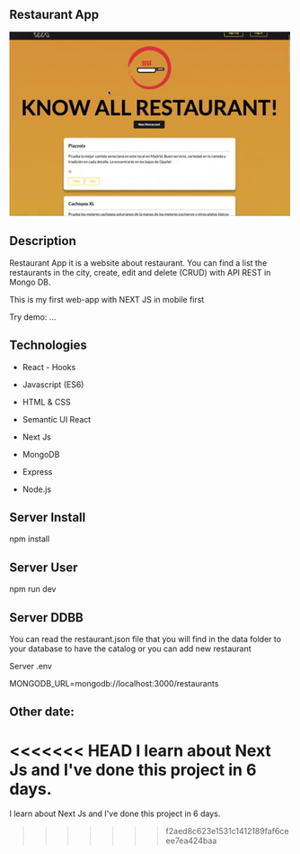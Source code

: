 ## Restaurant App

<img src="/src/styles/assets/giphy.gif" alt="demo" style="width:500px"/>

## Description

Restaurant App it is a website about restaurant. You can find a list the restaurants in the city, create, edit and delete (CRUD) with API REST in Mongo DB.

This is my first web-app with NEXT JS in mobile first

Try demo: ...

## Technologies

- React - Hooks
- Javascript (ES6)
- HTML & CSS
- Semantic UI React

- Next Js
- MongoDB
- Express
- Node.js

## Server Install

npm install

## Server User

npm run dev

## Server DDBB

You can read the restaurant.json file that you will find in the data folder to your database to have the catalog or you can add new restaurant

Server .env

MONGODB_URL=mongodb://localhost:3000/restaurants

## Other date:

<<<<<<< HEAD
I learn about Next Js and I've done this project in 6 days.
=======
I learn about Next Js and I've done this project in 6 days.

> > > > > > > f2aed8c623e1531c1412189faf6ceee7ea424baa
